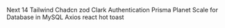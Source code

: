 Next 14
Tailwind
Chadcn
zod
Clark Authentication
Prisma
Planet Scale for Database in MySQL
Axios
react hot toast
